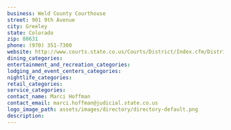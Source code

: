 ```yaml
---
business: Weld County Courthouse
street: 901 9th Avenue
city: Greeley
state: Colorado
zip: 80631
phone: (970) 351-7300
website: http://www.courts.state.co.us/Courts/District/Index.cfm/District_ID/19
dining_categories: 
entertainment_and_recreation_categories: 
lodging_and_event_centers_categories: 
nightlife_categories: 
retail_categories: 
service_categories: 
contact_name: Marci Hoffman
contact_email: marci.hoffman@judicial.state.co.us
logo_image_path: assets/images/directory/directory-default.png
description: 
---
```


